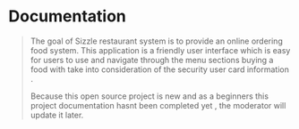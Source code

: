 # Documentation

> The goal of Sizzle restaurant system is to provide an online ordering food system. This application is  a friendly user interface which is easy for users to use and navigate through the menu sections buying a food with take into consideration of the security user card information .
>
> Because this open source project is new and as a beginners this project documentation hasnt been completed yet , the moderator will update it later.

